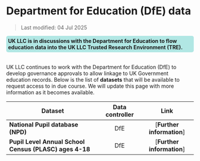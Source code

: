 # Department for Education (DfE) data

>Last modified: 04 Jul 2025
<div style="background-color: rgba(0, 178, 169, 0.3); padding: 5px; border-radius: 5px;"><strong>UK LLC is in discussions with the Department for Education to flow education data into the UK LLC Trusted Research Environment (TRE).</strong></div>  
<br>

UK LLC continues to work with the Department for Education (DfE) to develop governance approvals to allow linkage to UK Government education records. Below is the list of **datasets** that will be available to request access to in due course. We will update this page with more information as it becomes available.

|**Dataset**|**Data controller**|**Link**|
|---|:---:|:---:|
|**National Pupil database (NPD)**|DfE|[**Further information**]|
|**Pupil Level Annual School Census (PLASC) ages 4-18**|DfE|[**Further information**]|
